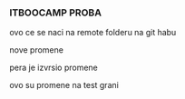 ### ITBOOCAMP PROBA

<p>ovo ce se naci na remote folderu na git habu</p>

<p>nove promene</p>

<p>pera je izvrsio promene</p>


<p>ovo su promene na test grani</p>